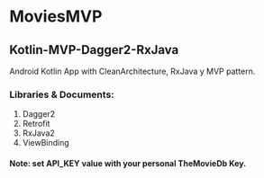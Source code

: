 # MoviesMVP

## Kotlin-MVP-Dagger2-RxJava

Android Kotlin App with CleanArchitecture, RxJava y MVP pattern.

### Libraries & Documents:

1. Dagger2
2. Retrofit
3. RxJava2
4. ViewBinding


#### Note: set API_KEY value with your personal TheMovieDb Key.
